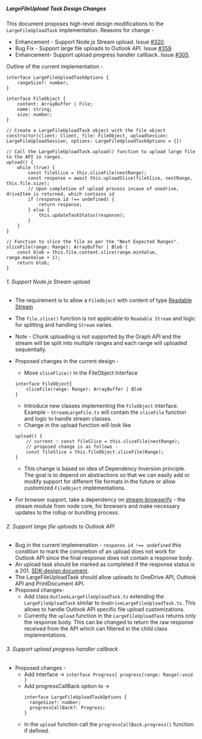 ##### LargeFileUpload Task Design Changes

This document proposes high-level design modifications to the `LargeFileUploadTask` implementation. Reasons for change -

-   Enhancement - Support Node.js Stream upload. Issue [#320](https://github.com/microsoftgraph/msgraph-sdk-javascript/issues/320).
-   Bug Fix - Support large file uploads to Outlook API. Issue [#359](https://github.com/microsoftgraph/msgraph-sdk-javascript/issues/359).
-   Enhancement- Support upload progress handler callback.  Issue [#305](https://github.com/microsoftgraph/msgraph-sdk-javascript/issues/305).

Outline of the current implementation -

```
interface LargeFileUploadTaskOptions {
	rangeSize?: number;
}

interface FileObject {
	content: ArrayBuffer | File;
	name: string;
	size: number;
}

// Create a LargeFileUploadTask object with the file object
constructor(client: Client, file: FileObject, uploadSession: LargeFileUploadSession, options: LargeFileUploadTaskOptions = {})

// Call the LargeFileUploadTask.upload() function to upload large file to the API in ranges.
upload() {
	while (true) {
		const fileSlice = this.sliceFile(nextRange);
		const response = await this.uploadSlice(fileSlice, nextRange, this.file.size);
		// Upon completion of upload process incase of onedrive, driveItem is returned, which contains id
		if (response.id !== undefined) {
			return response;
		} else {
			this.updateTaskStatus(response);
		}
	}
}

// Function to slice the file as per the "Next Expected Ranges".
sliceFile(range: Range): ArrayBuffer | Blob {
	const blob = this.file.content.slice(range.minValue, range.maxValue + 1);
	return blob;
}
```

###### 1. Support Node.js Stream upload

-   The requirement is to allow a `FileObject` with content of type [Readable Stream](https://nodejs.org/api/stream.html#stream_class_stream_readable)
-   The `file.slice()` function is not applicable to `Readable Stream` and logic for splitting and handling `Stream` varies.
-   Note - Chunk uploading is not supported by the Graph API and the stream will be split into multiple ranges and each range will uploaded sequentially.

-   Proposed changes in the current design -
    -   Move `sliceFlice()` in the FileObject Interface
    ```
    interface FileObject{
        sliceFile(range: Range): ArrayBuffer | Blob
    }
    ```
    -   Introduce new classes implementing the `FileObject` interface. Example - `StreamLargeFile.ts` will contain the `sliceFile` function and logic to handle stream classes.
    -   Change in the upload function will look like
    ```
    upload() {
        // current : const fileSlice = this.sliceFile(nextRange);
        // proposed change is as follows -
        const fileSlice = this.fileObject.sliceFile(Range);
    }
    ```
    -   This change is based on idea of Dependency Inversion principle. The goal is to depend on abstractions so that we can easily add or modify support for different file formats in the future or allow customized `FileObject` implementations.
-   For browser support, take a dependency on [stream-browserify](https://www.npmjs.com/package/stream-browserify) - the stream module from node core, for browsers and make necessary updates to the rollup or bundling process.

###### 2. Support large file uploads to Outlook API

-   Bug in the current implemenation - `response.id !== undefined` this condition to mark the completion of an upload does not work for Outlook API since the final response does not contain a response body.
-   An upload task should be marked as completed if the response status is a 201. [SDK-design document](https://github.com/microsoftgraph/msgraph-sdk-design/blob/master/tasks/FileUploadTask.md).
-   The LargeFileUploadTask should allow uploads to OneDrive API, Outlook API and PrintDocument API.
-   Proposed changes-
    -   Add class `OutlookLargeFileUploadTask.ts` extending the `LargeFileUploadTask` similar to `OneDriveLargeFileUploadTask.ts`. This allows to handle Outlook API specific file upload customizations.
    -   Currently the `upload` function in the `LargeFileUploadTask` returns only the response body. This can be changed to return the raw response received from the API which can filtered in the child class implementations.
  
###### 3. Support upload progress handler callback
- Proposed changes -
	- Add interface -> `interface Progress{
    				progress(range: Range):void
			   }`
	- Add progressCallBack option to ->
	  ```
	  interface LargeFileUploadTaskOptions {
		rangeSize?: number;
		progressCallBack?: Progress;
	  }
	  ```
	- In the `upload` function call the `progressCallBack.progress()` function if defined.
